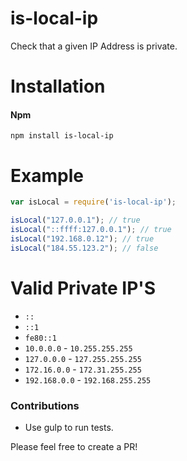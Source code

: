 # is-local-ip
Check that a given IP Address is private.


# Installation

#### Npm
```console
npm install is-local-ip
```

# Example

```javascript
var isLocal = require('is-local-ip');

isLocal("127.0.0.1"); // true
isLocal("::ffff:127.0.0.1"); // true
isLocal("192.168.0.12"); // true
isLocal("184.55.123.2"); // false
```

# Valid Private IP'S
* `::`
* `::1`
* `fe80::1`
* `10.0.0.0` - `10.255.255.255`
* `127.0.0.0` - `127.255.255.255`
* `172.16.0.0` - `172.31.255.255`
* `192.168.0.0` - `192.168.255.255`

### Contributions

* Use gulp to run tests.

Please feel free to create a PR!
